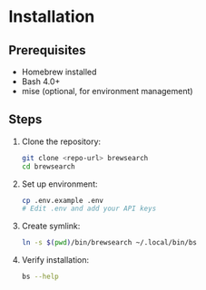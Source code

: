 # Installation

## Prerequisites
- Homebrew installed
- Bash 4.0+
- mise (optional, for environment management)

## Steps

1. Clone the repository:
   ```bash
   git clone <repo-url> brewsearch
   cd brewsearch
   ```

2. Set up environment:
   ```bash
   cp .env.example .env
   # Edit .env and add your API keys
   ```

3. Create symlink:
   ```bash
   ln -s $(pwd)/bin/brewsearch ~/.local/bin/bs
   ```

4. Verify installation:
   ```bash
   bs --help
   ```
